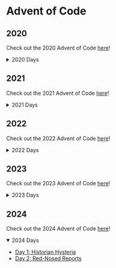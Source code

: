 # Advent of Code

## 2020

Check out the 2020 Advent of Code [here](https://adventofcode.com/2020)!

<details>
    <summary>2020 Days</summary>

-   [Day 1: Report Repair](https://github.com/hunterparks/advent-of-code/tree/main/2020/day-01-report-repair)
-   [Day 2: Password Philosophy](https://github.com/hunterparks/advent-of-code/tree/main/2020/day-02-password-philosophy)
-   [Day 3: Toboggan Trajectory](https://github.com/hunterparks/advent-of-code/tree/main/2020/day-03-toboggan-trajectory)
-   [Day 4: Passport Processing](https://github.com/hunterparks/advent-of-code/tree/main/2020/day-04-passport-processing)
-   [Day 5: Binary Boarding](https://github.com/hunterparks/advent-of-code/tree/main/2020/day-05-binary-boarding)
-   [Day 6: Custom Customs](https://github.com/hunterparks/advent-of-code/tree/main/2020/day-06-custom-customs)
-   [Day 7: Handy Haversacks](https://github.com/hunterparks/advent-of-code/tree/main/2020/day-07-handy-haversacks)
-   [Day 8: Handheld Halting](https://github.com/hunterparks/advent-of-code/tree/main/2020/day-08-handheld-halting)
-   [Day 9: Encoding Error](https://github.com/hunterparks/advent-of-code/tree/main/2020/day-09-encoding-error)
-   [Day 10: Adapter Array](https://github.com/hunterparks/advent-of-code/tree/main/2020/day-10-adapter-array)
-   [Day 11: Seating System](https://github.com/hunterparks/advent-of-code/tree/main/2020/day-11-seating-system)
-   [Day 12: Rain Risk](https://github.com/hunterparks/advent-of-code/tree/main/2020/day-12-rain-risk)
-   [Day 13: Shuttle Search](https://github.com/hunterparks/advent-of-code/tree/main/2020/day-13-shuttle-search)
-   [Day 14: Docking Data](https://github.com/hunterparks/advent-of-code/tree/main/2020/day-14-docking-data)
</details>

## 2021

Check out the 2021 Advent of Code [here](https://adventofcode.com/2021)!

<details>
    <summary>2021 Days</summary>

-   [Day 1: Sonar Sweep](https://github.com/hunterparks/advent-of-code/tree/main/2021/day-01-sonar-sweep)
-   [Day 2: Dive!](https://github.com/hunterparks/advent-of-code/tree/main/2021/day-02-dive!)
-   [Day 3: Binary Diagnostic](https://github.com/hunterparks/advent-of-code/tree/main/2021/day-03-binary-diagnostic)
-   [Day 4: Giant Squid](https://github.com/hunterparks/advent-of-code/tree/main/2021/day-04-giant-squid)
</details>

## 2022

Check out the 2022 Advent of Code [here](https://adventofcode.com/2022)!

<details>
    <summary>2022 Days</summary>

-   [Day 1: Calorie Counting](https://github.com/hunterparks/advent-of-code/tree/main/2022/day-01-calorie-counting)
-   [Day 2: Rock Paper Scissors](https://github.com/hunterparks/advent-of-code/tree/main/2022/day-01-rock-paper-scissors)
-   [Day 3: Rucksack Reorganization](https://github.com/hunterparks/advent-of-code/tree/main/2022/day-03-rucksack-reorganization)
-   [Day 4: Camp Cleanup](https://github.com/hunterparks/advent-of-code/tree/main/2022/day-04-camp-cleanup)
</details>

## 2023

Check out the 2023 Advent of Code [here](https://adventofcode.com/2023)!

<details>
    <summary>2023 Days</summary>

-   [Day 1: Trebuchet?!](https://github.com/hunterparks/advent-of-code/tree/main/2023/day-01-trebuchet%3F!)
-   [Day 2: Cube Conundrum](https://github.com/hunterparks/advent-of-code/tree/main/2023/day-02-cube-conundrum)
-   [Day 3: Gear Ratios](https://github.com/hunterparks/advent-of-code/tree/main/2023/day-03-gear-ratios)
-   [Day 4: Scratchcards](https://github.com/hunterparks/advent-of-code/tree/main/2023/day-04-scratchcards)
</details>

## 2024

Check out the 2024 Advent of Code [here](https://adventofcode.com/2024)!

<details open>
    <summary>2024 Days</summary>

-   [Day 1: Historian Hysteria](https://github.com/hunterparks/advent-of-code/tree/main/2024/day-01-historian-hysteria)
-   [Day 2: Red-Nosed Reports](https://github.com/hunterparks/advent-of-code/tree/main/2024/day-02-red-nosed-reports)
</details>